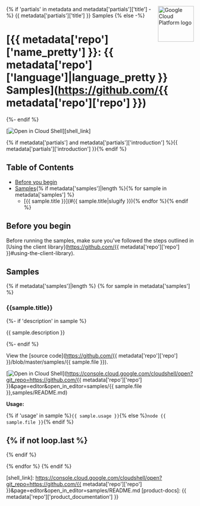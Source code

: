 [//]: # "This README.md file is auto-generated, all changes to this file will be lost."
[//]: # "To regenerate it, use `python -m synthtool`."
<img src="https://avatars2.githubusercontent.com/u/2810941?v=3&s=96" alt="Google Cloud Platform logo" title="Google Cloud Platform" align="right" height="96" width="96"/>

{% if 'partials' in metadata and metadata['partials']['title'] -%}
{{ metadata['partials']['title'] }} Samples
{% else -%}
# [{{ metadata['repo']['name_pretty'] }}: {{ metadata['repo']['language']|language_pretty }} Samples](https://github.com/{{ metadata['repo']['repo'] }})
{%- endif %}

[![Open in Cloud Shell][shell_img]][shell_link]

{% if metadata['partials'] and metadata['partials']['introduction'] %}{{ metadata['partials']['introduction'] }}{% endif %}

## Table of Contents

* [Before you begin](#before-you-begin)
* [Samples](#samples){% if metadata['samples']|length %}{% for sample in metadata['samples'] %}
  * [{{ sample.title }}](#{{ sample.title|slugify }}){% endfor %}{% endif %}

## Before you begin

Before running the samples, make sure you've followed the steps outlined in
[Using the client library](https://github.com/{{ metadata['repo']['repo']  }}#using-the-client-library).

## Samples
{% if metadata['samples']|length %}
{% for sample in metadata['samples'] %}

### {{sample.title}}

{%- if 'description' in sample %}

{{ sample.description }}

{%- endif %}

View the [source code](https://github.com/{{ metadata['repo']['repo']  }}/blob/master/samples/{{ sample.file }}).

[![Open in Cloud Shell][shell_img]](https://console.cloud.google.com/cloudshell/open?git_repo=https://github.com/{{ metadata['repo']['repo']  }}&page=editor&open_in_editor=samples/{{ sample.file }},samples/README.md)

__Usage:__


{% if 'usage' in sample %}`{{ sample.usage }}`{% else %}`node {{ sample.file }}`{% endif %}

{% if not loop.last %}
-----
{% endif %}

{% endfor %}
{% endif %}

[shell_img]: https://gstatic.com/cloudssh/images/open-btn.png
[shell_link]: https://console.cloud.google.com/cloudshell/open?git_repo=https://github.com/{{ metadata['repo']['repo']  }}&page=editor&open_in_editor=samples/README.md
[product-docs]: {{ metadata['repo']['product_documentation'] }}
